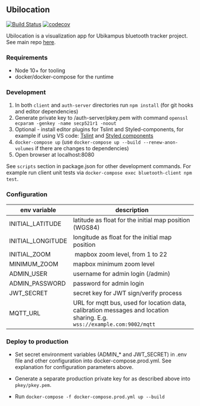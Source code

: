 ## Ubilocation

[![Build Status](https://travis-ci.org/ubikampus/ubilocation.svg?branch=master)](https://travis-ci.org/ubikampus/ubilocation)
[![codecov](https://codecov.io/gh/ubikampus/ubilocation/branch/master/graph/badge.svg)](https://codecov.io/gh/ubikampus/ubilocation)

Ubilocation is a visualization app for Ubikampus bluetooth tracker project. See
main repo [here](https://github.com/ubikampus/Bluetooth-location-server).

### Requirements

* Node 10+ for tooling
* docker/docker-compose for the runtime

### Development

1. In both `client` and `auth-server` directories run `npm install` (for git hooks and editor dependencies)
1. Generate private key to /auth-server/pkey.pem with command `openssl ecparam
   -genkey -name secp521r1 -noout`
1. Optional - install editor plugins for Tslint and Styled-components, for
   example if using VS code:
   [Tslint](https://marketplace.visualstudio.com/items?itemName=ms-vscode.vscode-typescript-tslint-plugin)
   and [Styled
   components](https://marketplace.visualstudio.com/items?itemName=jpoissonnier.vscode-styled-components)
1. `docker-compose up` (use `docker-compose up --build --renew-anon-volumes` if
   there are changes to dependencies)
1. Open browser at localhost:8080

See `scripts` section in package.json for other development commands. For
example run client unit tests via `docker-compose exec bluetooth-client npm
test`.

### Configuration

 | env variable | description
----|----
INITIAL_LATITUDE | latitude as float for the initial map position (WGS84)
INITIAL_LONGITUDE | longitude as float for the initial map position
INITIAL_ZOOM | mapbox zoom level, from 1 to 22
MINIMUM_ZOOM | mapbox minimum zoom level
ADMIN_USER | username for admin login (/admin)
ADMIN_PASSWORD | password for admin login
JWT_SECRET | secret key for JWT sign/verify process
MQTT_URL | URL for mqtt bus, used for location data, calibration messages and location sharing. E.g. `wss://example.com:9002/mqtt`


### Deploy to production

* Set secret environment variables (ADMIN_* and JWT_SECRET) in .env file and
  other configuration into docker-compose.prod.yml. See explanation for
  configuration parameters above.

* Generate a separate production private key for as described above into
  `pkey/pkey.pem`.

* Run `docker-compose -f docker-compose.prod.yml up --build`
